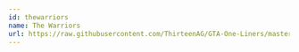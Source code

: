 ```yaml
---
id: thewarriors
name: The Warriors
url: https://raw.githubusercontent.com/ThirteenAG/GTA-One-Liners/master/THEWARRIORS/thewarriorswd.json
---
```

